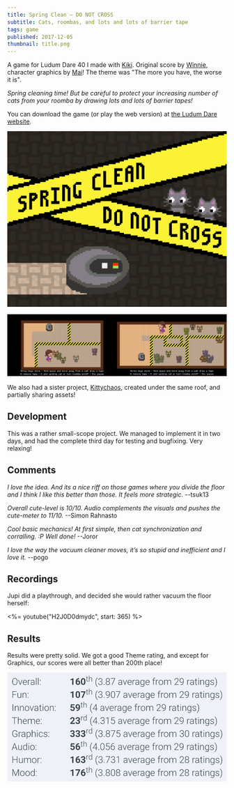 ```yaml
---
title: Spring Clean – DO NOT CROSS
subtitle: Cats, roombas, and lots and lots of barrier tape
tags: game
published: 2017-12-05
thumbnail: title.png
---
```


A game for Ludum Dare 40 I made with [Kiki](http://metakiki.net). Original score by [Winnie](https://winniehell.de), character graphics by [Mai](https://dasmaichen.de)! The theme was "The more you have, the worse it is".

*Spring cleaning time! But be careful to protect your increasing number of cats from your roomba by drawing lots and lots of barrier tapes!*

You can download the game (or play the web version) at [the Ludum Dare website](https://ldjam.com/events/ludum-dare/40/spring-clean-do-not-cross).

[![Title screen](title.png)](https://ldjam.com/events/ludum-dare/40/spring-clean-do-not-cross)

![In-game screens](ingame.png)

We also had a sister project, [Kittychaos](https://ldjam.com/events/ludum-dare/40/kittychaos/), created under the same roof, and partially sharing assets!

## Development

This was a rather small-scope project. We managed to implement it in two days, and had the complete third day for testing and bugfixing. Very relaxing!

## Comments

*I love the idea. And its a nice riff on those games where you divide the floor and I think I like this better than those. It feels more strategic.* --tsuk13

*Overall cute-level is 10/10. Audio complements the visuals and pushes the cute-meter to 11/10.* --Simon Rahnasto

*Cool basic mechanics! At first simple, then cat synchronization and corralling. :P Well done!* --Joror

*I love the way the vacuum cleaner moves, it’s so stupid and inefficient and I love it.* --pogo

## Recordings

Jupi did a playthrough, and decided she would rather vacuum the floor herself:

<%= youtube("H2J0D0dmydc", start: 365) %>

## Results

Results were pretty solid. We got a good Theme rating, and except for Graphics, our scores were all better than 200th place!

![](results.png)
